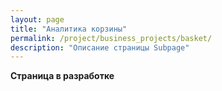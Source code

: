 ```yaml
---
layout: page
title: "Аналитика корзины"
permalink: /project/business_projects/basket/
description: "Описание страницы Subpage"
---
```


**Страница в разработке**